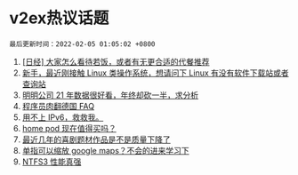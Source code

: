# v2ex热议话题

`最后更新时间：2022-02-05 01:05:02 +0800`

1. [[日经] 大家怎么看待若饭，或者有无更合适的代餐推荐](https://www.v2ex.com/t/831880)
1. [新手，最近刚接触 Linux 类操作系统，想请问下 Linux 有没有软件下载站或者查询站](https://www.v2ex.com/t/831905)
1. [明明公司 21 年数据很好看，年终却砍一半，求分析](https://www.v2ex.com/t/831847)
1. [程序员肉翻德国 FAQ](https://www.v2ex.com/t/831831)
1. [用不上 IPv6，救救我。](https://www.v2ex.com/t/831839)
1. [home pod 现在值得买吗？](https://www.v2ex.com/t/831891)
1. [最近几年的喜剧题材作品是不是质量下降了](https://www.v2ex.com/t/831901)
1. [单指可以缩放 google maps？不会的进来学习下](https://www.v2ex.com/t/831832)
1. [NTFS3 性能真强](https://www.v2ex.com/t/831844)

